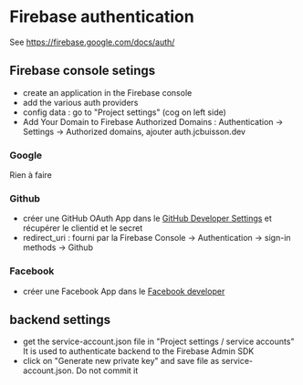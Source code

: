 # Firebase authentication

See https://firebase.google.com/docs/auth/


## Firebase console setings

- create an application in the Firebase console
- add the various auth providers
- config data : go to "Project settings" (cog on left side)
- Add Your Domain to Firebase Authorized Domains : Authentication -> Settings -> Authorized domains, ajouter auth.jcbuisson.dev

### Google
Rien à faire

### Github
- créer une GitHub OAuth App dans le [GitHub Developer Settings](https://github.com/settings/developers) et récupérer le clientid et le secret
- redirect_uri : fourni par la Firebase Console -> Authentication -> sign-in methods -> Github

### Facebook
- créer une Facebook App dans le [Facebook developer](https://developers.facebook.com/)


## backend settings

- get the service-account.json file in "Project settings / service accounts" 
It is used to authenticate backend to the Firebase Admin SDK
- click on "Generate new private key" and save file as service-account.json. Do not commit it
